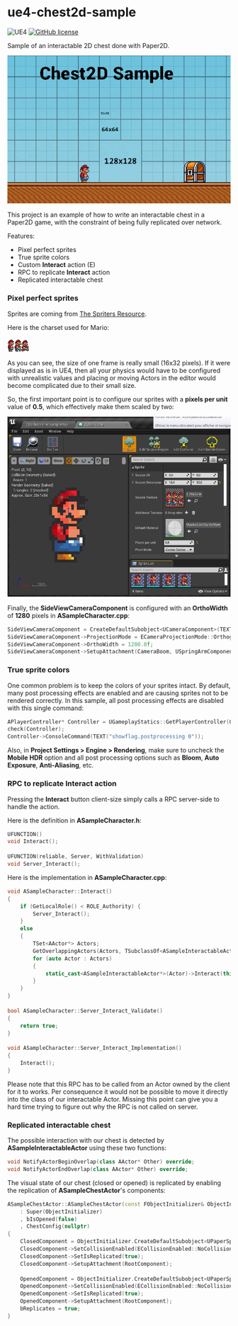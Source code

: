 # ue4-chest2d-sample

![UE4](https://img.shields.io/badge/UE4-4.25+-blue)
[![GitHub license](https://img.shields.io/badge/license-MIT-blue.svg)](https://raw.githubusercontent.com/Nauja/ue4-jetpack-sample/master/LICENSE)

Sample of an interactable 2D chest done with Paper2D.

![Preview](https://github.com/Nauja/ue4-chest2d-sample/raw/master/docs/preview.gif)

This project is an example of how to write an interactable chest in a Paper2D game, with the constraint of
being fully replicated over network.

Features:
  * Pixel perfect sprites
  * True sprite colors
  * Custom **Interact** action (E)
  * RPC to replicate **Interact** action
  * Replicated interactable chest

### Pixel perfect sprites

Sprites are coming from [The Spriters Resource](https://www.spriters-resource.com/).

Here is the charset used for Mario:

![Mario](https://github.com/Nauja/ue4-chest2d-sample/raw/master/Content/Mario/Textures/T_Mario.png)

As you can see, the size of one frame is really small (16x32 pixels). If it were displayed as is
in UE4, then all your physics would have to be configured with unrealistic values and placing or moving
Actors in the editor would become complicated due to their small size.

So, the first important point is to configure our sprites with a **pixels per unit** value of **0.5**, which effectively make them scaled by two:

![PixelsPerUnit](https://github.com/Nauja/ue4-chest2d-sample/raw/master/docs/pixelperfect_sprite.png)

Finally, the **SideViewCameraComponent** is configured with an **OrthoWidth** of **1280** pixels in **ASampleCharacter.cpp**:

```cpp
SideViewCameraComponent = CreateDefaultSubobject<UCameraComponent>(TEXT("SideViewCamera"));
SideViewCameraComponent->ProjectionMode = ECameraProjectionMode::Orthographic;
SideViewCameraComponent->OrthoWidth = 1280.0f;
SideViewCameraComponent->SetupAttachment(CameraBoom, USpringArmComponent::SocketName);
```

### True sprite colors

One common problem is to keep the colors of your sprites intact.
By default, many post processing effects are enabled and are causing sprites
not to be rendered correctly. In this sample, all post processing effects are disabled
with this single command:

```cpp
APlayerController* Controller = UGameplayStatics::GetPlayerController(GetWorld(), 0);
check(Controller);
Controller->ConsoleCommand(TEXT("showflag.postprocessing 0"));
```

Also, in **Project Settings > Engine > Rendering**, make sure to uncheck the **Mobile HDR** option and all post processing options such as **Bloom**, **Auto Exposure**, **Anti-Aliasing**, etc.

### RPC to replicate Interact action

Pressing the **Interact** button client-size simply calls a RPC server-side to handle the action.

Here is the definition in **ASampleCharacter.h**:

```cpp
UFUNCTION()
void Interact();

UFUNCTION(reliable, Server, WithValidation)
void Server_Interact();
```

Here is the implementation in **ASampleCharacter.cpp**:

```cpp
void ASampleCharacter::Interact()
{
    if (GetLocalRole() < ROLE_Authority) {
        Server_Interact();
    }
    else
    {
        TSet<AActor*> Actors;
        GetOverlappingActors(Actors, TSubclassOf<ASampleInteractableActor>());
        for (auto Actor : Actors)
        { 
            static_cast<ASampleInteractableActor*>(Actor)->Interact(this);
        }
    }
}

bool ASampleCharacter::Server_Interact_Validate()
{
    return true;
}

void ASampleCharacter::Server_Interact_Implementation()
{
    Interact();
}
```

Please note that this RPC has to be called from an Actor owned by the client for it to works.
Per consequence it would not be possible to move it directly into the class of our
interactable Actor. Missing this point can give you a hard time trying to figure out why
the RPC is not called on server.

### Replicated interactable chest

The possible interaction with our chest is detected by **ASampleInteractableActor** using these two functions:

```cpp
void NotifyActorBeginOverlap(class AActor* Other) override;
void NotifyActorEndOverlap(class AActor* Other) override;
```

The visual state of our chest (closed or opened) is replicated by enabling the replication of **ASampleChestActor**'s components:

```cpp
ASampleChestActor::ASampleChestActor(const FObjectInitializer& ObjectInitializer)
    : Super(ObjectInitializer)
    , bIsOpened(false)
    , ChestConfig(nullptr)
{
    ClosedComponent = ObjectInitializer.CreateDefaultSubobject<UPaperSpriteComponent>(this, ClosedSpriteComponentName);
    ClosedComponent->SetCollisionEnabled(ECollisionEnabled::NoCollision);
    ClosedComponent->SetIsReplicated(true);
    ClosedComponent->SetupAttachment(RootComponent);

    OpenedComponent = ObjectInitializer.CreateDefaultSubobject<UPaperSpriteComponent>(this, OpenedSpriteComponentName);
    OpenedComponent->SetCollisionEnabled(ECollisionEnabled::NoCollision);
    OpenedComponent->SetIsReplicated(true);
    OpenedComponent->SetupAttachment(RootComponent);
    bReplicates = true;
}
```
